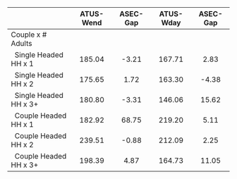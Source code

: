 
|                      |    ATUS-Wend |     ASEC-Gap |    ATUS-Wday |     ASEC-Gap |
| -------------------- | :----------: | :----------: | :----------: | :----------: |
| Couple x # Adults    |              |              |              |              |
| &nbsp;&nbsp;Single Headed HH x 1 |       185.04 |        -3.21 |       167.71 |         2.83 |
| &nbsp;&nbsp;Single Headed HH x 2 |       175.65 |         1.72 |       163.30 |        -4.38 |
| &nbsp;&nbsp;Single Headed HH x 3+ |       180.80 |        -3.31 |       146.06 |        15.62 |
| &nbsp;&nbsp;Couple Headed HH x 1 |       182.92 |        68.75 |       219.20 |         5.11 |
| &nbsp;&nbsp;Couple Headed HH x 2 |       239.51 |        -0.88 |       212.09 |         2.25 |
| &nbsp;&nbsp;Couple Headed HH x 3+ |       198.39 |         4.87 |       164.73 |        11.05 |

